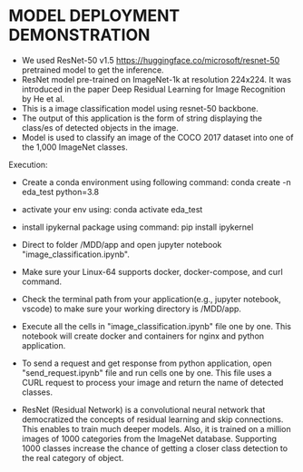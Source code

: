 # MODEL DEPLOYMENT DEMONSTRATION
- We used ResNet-50 v1.5 https://huggingface.co/microsoft/resnet-50 pretrained model to get the inference.
- ResNet model pre-trained on ImageNet-1k at resolution 224x224. It was introduced in the paper Deep Residual Learning for Image Recognition by He et al.
- This is a image classification model using resnet-50 backbone.
- The output of this application is the form of string displaying the class/es of detected objects in the image.
- Model is used to classify an image of the COCO 2017 dataset into one of the 1,000 ImageNet classes.

Execution:
- Create a conda environment using following command:
  conda create -n eda_test python=3.8

- activate your env using:
  conda activate eda_test
- install ipykernal package using command:
  pip install ipykernel

- Direct to folder /MDD/app and open jupyter notebook "image_classification.ipynb".
- Make sure your Linux-64 supports docker, docker-compose, and curl command.
- Check the terminal path from your application(e.g., jupyter notebook, vscode) to make sure your
  working directory is /MDD/app.
- Execute all the cells in "image_classification.ipynb" file one by one. This notebook will create
  docker and containers for nginx and python application.
- To send a request and get response from python application, open "send_request.ipynb" file and run cells one by one. This file uses a CURL request to process your image and return the name of detected classes.
- ResNet (Residual Network) is a convolutional neural network that democratized the concepts of residual learning and skip connections. This enables to train much deeper models. Also, it is trained on a million images of 1000 categories from the ImageNet database. Supporting 1000 classes increase the chance of getting a closer class detection to the real category of object.

